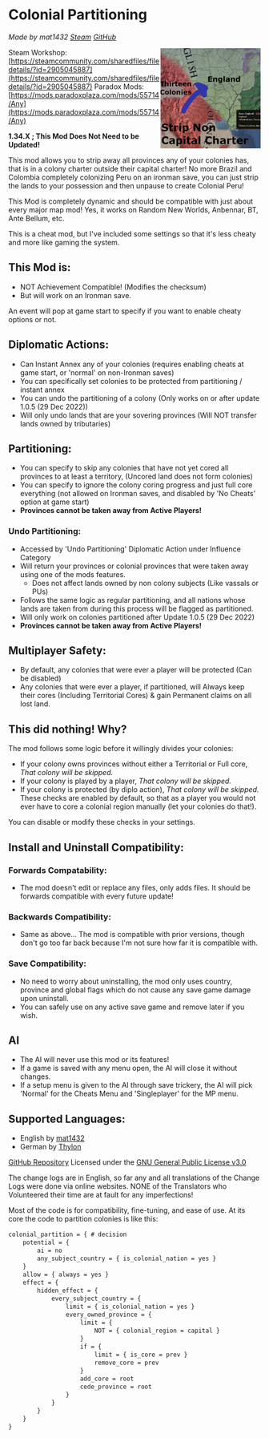 # Colonial Partitioning
*Made by mat1432 [Steam](https://steamcommunity.com/id/mat1432/) [GitHub](https://github.com/mat1432/)*

<img src="/thumbnail.png" style="float:right;width:200px;height:200px;" />

Steam Workshop: [https://steamcommunity.com/sharedfiles/filedetails/?id=2905045887](https://steamcommunity.com/sharedfiles/filedetails/?id=2905045887)
Paradox Mods: [https://mods.paradoxplaza.com/mods/55714/Any](https://mods.paradoxplaza.com/mods/55714/Any)

**1.34.X ; This Mod Does Not Need to be Updated!**

This mod allows you to strip away all provinces any of your colonies has, that is in a colony charter outside their capital charter!
No more Brazil and Colombia completely colonizing Peru on an ironman save, you can just strip the lands to your possession and then unpause to create Colonial Peru!

This Mod is completely dynamic and should be compatible with just about every major map mod! Yes, it works on Random New Worlds, Anbennar, BT, Ante Bellum, etc.

This is a cheat mod, but I've included some settings so that it's less cheaty and more like gaming the system.


## This Mod is:
* NOT Achievement Compatible! (Modifies the checksum)
* But will work on an Ironman save.


An event will pop at game start to specify if you want to enable cheaty options or not.

## Diplomatic Actions:
* Can Instant Annex any of your colonies (requires enabling cheats at game start, or 'normal' on non-Ironman saves)
* You can specifically set colonies to be protected from partitioning / instant annex
* You can undo the partitioning of a colony (Only works on or after update 1.0.5 (29 Dec 2022))
* Will only undo lands that are your sovering provinces (Will NOT transfer lands owned by tributaries)

## Partitioning:
* You can specify to skip any colonies that have not yet cored all provinces to at least a territory, (Uncored land does not form colonies)
* You can specify to ignore the colony coring progress and just full core everything (not allowed on Ironman saves, and disabled by 'No Cheats' option at game start)
* **Provinces cannot be taken away from Active Players!**

### Undo Partitioning:
* Accessed by 'Undo Partitioning' Diplomatic Action under Influence Category
* Will return your provinces or colonial provinces that were taken away using one of the mods features.
  * Does not affect lands owned by non colony subjects (Like vassals or PUs)
* Follows the same logic as regular partitioning, and all nations whose lands are taken from during this process will be flagged as partitioned.
* Will only work on colonies partitioned after Update 1.0.5 (29 Dec 2022)
* **Provinces cannot be taken away from Active Players!**

## Multiplayer Safety:
* By default, any colonies that were ever a player will be protected (Can be disabled)
* Any colonies that were ever a player, if partitioned, will Always keep their cores (Including Territorial Cores) & gain Permanent claims on all lost land.

## This did nothing! Why?
The mod follows some logic before it willingly divides your colonies:
* If your colony owns provinces without either a Territorial or Full core, *That colony will be skipped.*
* If your colony is played by a player, *That colony will be skipped.*
* If your colony is protected (by diplo action), *That colony will be skipped.*
These checks are enabled by default, so that as a player you would not ever have to core a colonial region manually (let your colonies do that!).

You can disable or modify these checks in your settings.

## Install and Uninstall Compatibility:
### Forwards Compatability:
* The mod doesn't edit or replace any files, only adds files. It should be forwards compatible with every future update!
### Backwards Compatibility:
* Same as above... The mod is compatible with prior versions, though don't go too far back because I'm not sure how far it is compatible with.
### Save Compatibility:
* No need to worry about uninstalling, the mod only uses country, province and global flags which do not cause any save game damage upon uninstall.
* You can safely use on any active save game and remove later if you wish.

## AI
* The AI will never use this mod or its features!
* If a game is saved with any menu open, the AI will close it without changes.
* If a setup menu is given to the AI through save trickery, the AI will pick 'Normal' for the Cheats Menu and 'Singleplayer' for the MP menu.


## Supported Languages:
* English by [mat1432](https://steamcommunity.com/id/mat1432/)
* German by [Thylon](https://steamcommunity.com/id/thylon125/)

[GitHub Repository](https://github.com/mat1432/colonial_fixes/)
Licensed under the [GNU General Public License v3.0](https://github.com/mat1432/colonial_fixes/blob/main/LICENSE)

The change logs are in English, so far any and all translations of the Change Logs were done via online websites. NONE of the Translators who Volunteered their time are at fault for any imperfections!

Most of the code is for compatibility, fine-tuning, and ease of use.
At its core the code to partition colonies is like this:
```AMPL
colonial_partition = { # decision
    potential = {
        ai = no
        any_subject_country = { is_colonial_nation = yes }
    }
    allow = { always = yes }
    effect = {
        hidden_effect = {
            every_subject_country = {
                limit = { is_colonial_nation = yes }
                every_owned_province = {
                    limit = {
                        NOT = { colonial_region = capital }
                    }
                    if = {
                        limit = { is_core = prev }
                        remove_core = prev
                    }
                    add_core = root
                    cede_province = root
                }
            }
        }
    }
}
```
